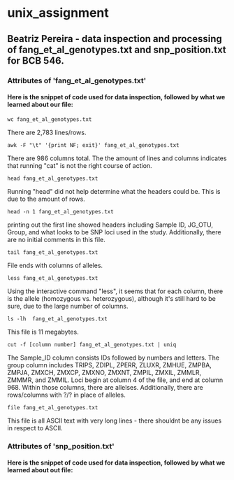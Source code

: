 # unix_assignment
## Beatriz Pereira - data inspection and processing of fang_et_al_genotypes.txt and snp_position.txt for BCB 546. 
### Attributes of 'fang_et_al_genotypes.txt' 
#### Here is the snippet of code used for data inspection, followed by what we learned about our file: 
```
wc fang_et_al_genotypes.txt
```
There are 2,783 lines/rows. 
```
awk -F "\t" '{print NF; exit}' fang_et_al_genotypes.txt
```
There are 986 columns total. 
The the amount of lines and columns indicates that running "cat" is not the right course of action. 
```
head fang_et_al_genotypes.txt
```
Running "head" did not help determine what the headers could be. This is due to the amount of rows. 
```
head -n 1 fang_et_al_genotypes.txt
```
printing out the first line showed headers including Sample ID, JG_OTU, Group, and what looks to be SNP loci used in the study. Additionally, there are no initial comments in this file. 
```
tail fang_et_al_genotypes.txt
```
File ends with columns of alleles. 
```
less fang_et_al_genotypes.txt
```
Using the interactive command "less", it seems that for each column, there is the allele (homozygous vs. heterozygous), although it's still hard to be sure, due to the large number of columns.
```
ls -lh  fang_et_al_genotypes.txt 
```
This file is 11 megabytes. 
```
cut -f [column number] fang_et_al_genotypes.txt | uniq
```
The Sample_ID column consists IDs followed by numbers and letters. The group column includes TRIPS, ZDIPL, ZPERR, ZLUXR, ZMHUE, ZMPBA, ZMPJA, ZMXCH, ZMXCP, ZMXNO, ZMXNT, ZMPIL, ZMXIL, ZMMLR, ZMMMR, and ZMMIL. Loci begin at column 4 of the file, and end at column 968. Within those columns, there are allelses. Additionally, there are rows/columns with ?/? in place of alleles. 
```
file fang_et_al_genotypes.txt
```
This file is all ASCII text with very long lines - there shouldnt be any issues in respect to ASCII. 

### Attributes of 'snp_position.txt' 
#### Here is the snippet of code used for data inspection, followed by what we learned about out file: 

